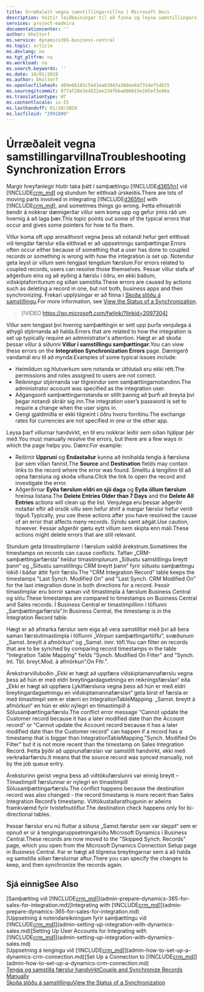 ```yaml
---
title: Úrræðaleit vegna samstillingarvillna | Microsoft Docs
description: Veitir leiðbeiningar til að finna og leysa samstillingarvillur.
services: project-madeira
documentationcenter: ''
author: bholtorf
ms.service: dynamics365-business-central
ms.topic: article
ms.devlang: na
ms.tgt_pltfrm: na
ms.workload: na
ms.search.keywords: ''
ms.date: 10/01/2019
ms.author: bholtorf
ms.openlocfilehash: 489e66165c5441ea63043a30dee8af314ef5d815
ms.sourcegitcommit: 877af26e3e4522ee234fbba606615e105ef3e90a
ms.translationtype: HT
ms.contentlocale: is-IS
ms.lasthandoff: 01/28/2020
ms.locfileid: "2991809"
---
```

# <a name="troubleshooting-synchronization-errors"></a><span data-ttu-id="1fac9-103">Úrræðaleit vegna samstillingarvillna</span><span class="sxs-lookup"><span data-stu-id="1fac9-103">Troubleshooting Synchronization Errors</span></span>
<span data-ttu-id="1fac9-104">Margir hreyfanlegir hlutir taka þátt í samþættingu [!INCLUDE[d365fin](includes/d365fin_md.md)] við [!INCLUDE[crm_md](includes/crm_md.md)] og stundum fer eitthvað úrskeiðis.</span><span class="sxs-lookup"><span data-stu-id="1fac9-104">There are lots of moving parts involved in integrating [!INCLUDE[d365fin](includes/d365fin_md.md)] with [!INCLUDE[crm_md](includes/crm_md.md)], and sometimes things go wrong.</span></span> <span data-ttu-id="1fac9-105">Þetta efnisatriði bendir á nokkrar dæmigerðar villur sem koma upp og gefur ýmis ráð um hvernig á að laga þær.</span><span class="sxs-lookup"><span data-stu-id="1fac9-105">This topic points out some of the typical errors that occur and gives some pointers for how to fix them.</span></span>

<span data-ttu-id="1fac9-106">Villur koma oft upp annaðhvort vegna þess að notandi hefur gert eitthvað við tengdar færslur eða eitthvað er að uppsetningu samþættingar.</span><span class="sxs-lookup"><span data-stu-id="1fac9-106">Errors often occur either because of something that a user has done to coupled records or something is wrong with how the integration is set up.</span></span> <span data-ttu-id="1fac9-107">Notendur geta leyst úr villum sem tengjast tengdum færslum.</span><span class="sxs-lookup"><span data-stu-id="1fac9-107">For errors related to coupled records, users can resolve those themselves.</span></span> <span data-ttu-id="1fac9-108">Þessar villur stafa af aðgerðum eins og að eyðing á færslu í öðru, en ekki báðum, viðskiptaforritunum og síðan samstilla.</span><span class="sxs-lookup"><span data-stu-id="1fac9-108">These errors are caused by actions such as deleting a record in one, but not both, business apps and then synchronizing.</span></span> <span data-ttu-id="1fac9-109">Frekari upplýsingar er að finna í [Skoða stöðu á samstillingu](admin-how-to-view-synchronization-status.md).</span><span class="sxs-lookup"><span data-stu-id="1fac9-109">For more information, see [View the Status of a Synchronization](admin-how-to-view-synchronization-status.md).</span></span>

> [!VIDEO https://go.microsoft.com/fwlink/?linkid=2097304]

<span data-ttu-id="1fac9-110">Villur sem tengjast því hvernig samþættingin er sett upp þurfa venjulega á athygli stjórnanda að halda.</span><span class="sxs-lookup"><span data-stu-id="1fac9-110">Errors that are related to how the integration is set up typically require an administrator's attention.</span></span> <span data-ttu-id="1fac9-111">Hægt er að skoða þessar villur á síðunni **Villur í samstillingu samþættingar**.</span><span class="sxs-lookup"><span data-stu-id="1fac9-111">You can view these errors on the **Integration Synchronization Errors** page.</span></span> <span data-ttu-id="1fac9-112">Dæmigerð vandamál eru til að mynda:</span><span class="sxs-lookup"><span data-stu-id="1fac9-112">Examples of some typical issues include:</span></span>  
  
* <span data-ttu-id="1fac9-113">Heimildum og hlutverkum sem notanda er úthlutað eru ekki rétt.</span><span class="sxs-lookup"><span data-stu-id="1fac9-113">The permissions and roles assigned to users are not correct.</span></span>  
* <span data-ttu-id="1fac9-114">Reikningur stjórnanda var tilgreindur sem samþættingarnotandinn.</span><span class="sxs-lookup"><span data-stu-id="1fac9-114">The administrator account was specified as the integration user.</span></span>  
* <span data-ttu-id="1fac9-115">Aðgangsorð samþættingarnotanda er stillt þannig að þurfi að breyta því þegar notandi skráir sig inn.</span><span class="sxs-lookup"><span data-stu-id="1fac9-115">The integration user’s password is set to require a change when the user signs in.</span></span>  
* <span data-ttu-id="1fac9-116">Gengi gjaldmiðla er ekki tilgreint í öðru hvoru forritinu.</span><span class="sxs-lookup"><span data-stu-id="1fac9-116">The exchange rates for currencies are not specified in one or the other app.</span></span>  
  
<span data-ttu-id="1fac9-117">Leysa þarf villurnar handvirkt, en til eru nokkrar leiðir sem síðan hjálpar þér með.</span><span class="sxs-lookup"><span data-stu-id="1fac9-117">You must manually resolve the errors, but there are a few ways in which the page helps you.</span></span> <span data-ttu-id="1fac9-118">Dæmi:</span><span class="sxs-lookup"><span data-stu-id="1fac9-118">For example:</span></span>  

* <span data-ttu-id="1fac9-119">Reitirnir **Uppruni** og **Endastaður** kunna að innihalda tengla á færsluna þar sem villan fannst.</span><span class="sxs-lookup"><span data-stu-id="1fac9-119">The **Source** and **Destination** fields may contain links to the record where the error was found.</span></span> <span data-ttu-id="1fac9-120">Smelltu á tengilinn til að opna færsluna og skoða villuna.</span><span class="sxs-lookup"><span data-stu-id="1fac9-120">Click the link to open the record and investigate the error.</span></span>  
* <span data-ttu-id="1fac9-121">Aðgerðirnar **Eyða færslum eldri en sjö daga** og **Eyða öllum færslum** hreinsa listana.</span><span class="sxs-lookup"><span data-stu-id="1fac9-121">The **Delete Entries Older than 7 Days** and the **Delete All Entries** actions will clean up the list.</span></span> <span data-ttu-id="1fac9-122">Venjulega eru þessar aðgerðir notaðar eftir að orsök villu sem hefur áhrif á margar færslur hefur verið löguð.</span><span class="sxs-lookup"><span data-stu-id="1fac9-122">Typically, you use these actions after you have resolved the cause of an error that affects many records.</span></span> <span data-ttu-id="1fac9-123">Sýndu samt aðgát.</span><span class="sxs-lookup"><span data-stu-id="1fac9-123">Use caution, however.</span></span> <span data-ttu-id="1fac9-124">Þessar aðgerðir gætu eytt villum sem skipta enn máli.</span><span class="sxs-lookup"><span data-stu-id="1fac9-124">These actions might delete errors that are still relevant.</span></span>

<span data-ttu-id="1fac9-125">Stundum geta tímastimplarnir í færslum valdið árekstrum.</span><span class="sxs-lookup"><span data-stu-id="1fac9-125">Sometimes the timestamps on records can cause conflicts.</span></span> <span data-ttu-id="1fac9-126">Taflan „CRM-samþættingarfærsla“ heldur tímastimplunum „Síðustu samstillingu breytt þann“ og „Síðustu samstillingu CRM breytt þann“ fyrir síðustu samþættingu lokið í báðar áttir fyrir færslu.</span><span class="sxs-lookup"><span data-stu-id="1fac9-126">The "CRM Integration Record" table keeps the timestamps "Last Synch. Modified On" and "Last Synch. CRM Modified On" for the last integration done in both directions for a record.</span></span> <span data-ttu-id="1fac9-127">Þessir tímastimplar eru bornir saman við tímastimpla á færslum Business Central og sölu.</span><span class="sxs-lookup"><span data-stu-id="1fac9-127">These timestamps are compared to timestamps on Business Central and Sales records.</span></span> <span data-ttu-id="1fac9-128">Í Business Central er tímastimpillinn í töflunni „Samþættingarfærsla“.</span><span class="sxs-lookup"><span data-stu-id="1fac9-128">In Business Central, the timestamp is in the Integration Record table.</span></span>

<span data-ttu-id="1fac9-129">Hægt er að afmarka færslur sem eiga að vera samstilltar með því að bera saman færslutímastimpla í töflunni „Vörpun samþættingartöflu“, svæðunum „Samst. breytt á afmörkun“ og „Samst. innr. töfl.</span><span class="sxs-lookup"><span data-stu-id="1fac9-129">You can filter on records that are to be synched by comparing record timestamps in the table "Integration Table Mapping" fields "Synch. Modified On Filter" and “Synch. Int. Tbl.</span></span> <span data-ttu-id="1fac9-130">breyt.</span><span class="sxs-lookup"><span data-stu-id="1fac9-130">Mod.</span></span> <span data-ttu-id="1fac9-131">á afmörkun“.</span><span class="sxs-lookup"><span data-stu-id="1fac9-131">On Fltr.”.</span></span>

<span data-ttu-id="1fac9-132">Árekstrarvilluboðin „Ekki er hægt að uppfæra viðskiptamannafærslu vegna þess að hún er með eldri breytingardagsetningu en reikningsfærslan“ eða „Ekki er hægt að uppfæra Lykilfærsluna vegna þess að hún er með eldri breytingardagsetningu en viðskiptamannafærslan“ geta birst ef færsla er með tímastimpil sem er stærri en IntegrationTableMapping. „Samst. breytt á afmörkun“ en hún er ekki nýlegri en tímastimpill á Sölusamþættingarfærslu.</span><span class="sxs-lookup"><span data-stu-id="1fac9-132">The conflict error message "Cannot update the Customer record because it has a later modified date than the Account record" or "Cannot update the Account record because it has a later modified date than the Customer record" can happen if a record has a timestamp that is bigger than IntegrationTableMapping."Synch. Modified On Filter" but it is not more recent than the timestamp on Sales Integration Record.</span></span> <span data-ttu-id="1fac9-133">Þetta þýðir að upprunafærslan var samstillt handvirkt, ekki með verkraðarfærslu.</span><span class="sxs-lookup"><span data-stu-id="1fac9-133">It means that the source record was synced manually, not by the job queue entry.</span></span> 

<span data-ttu-id="1fac9-134">Áreksturinn gerist vegna þess að viðtökufærslunni var einnig breytt – Tímastimpill færslunnar er nýlegri en tímastimpill Sölusamþættingarfærslu.</span><span class="sxs-lookup"><span data-stu-id="1fac9-134">The conflict happens because the destination record was also changed  - the record timestamp is more recent than Sales Integration Record’s timestamp.</span></span> <span data-ttu-id="1fac9-135">Viðtökustaðarathugunin er aðeins framkvæmd fyrir tvístefnutöflur.</span><span class="sxs-lookup"><span data-stu-id="1fac9-135">The destination check happens only for bi-directional tables.</span></span> 

<span data-ttu-id="1fac9-136">Þessar færslur eru nú fluttar á síðuna „Samst.færslur sem var sleppt“ sem er opnuð er úr á tengingaruppsetningarsíðu Microsoft Dynamics í Business Central.</span><span class="sxs-lookup"><span data-stu-id="1fac9-136">These records are now moved to the "Skipped Synch. Records" page, which you open from the Microsoft Dynamics Connection Setup page in Business Central.</span></span> <span data-ttu-id="1fac9-137">Þar er hægt að tilgreina breytingarnar sem á að halda og samstilla síðan færslurnar aftur.</span><span class="sxs-lookup"><span data-stu-id="1fac9-137">There you can specify the changes to keep, and then synchronize the records again.</span></span>

## <a name="see-also"></a><span data-ttu-id="1fac9-138">Sjá einnig</span><span class="sxs-lookup"><span data-stu-id="1fac9-138">See Also</span></span>
<span data-ttu-id="1fac9-139">[Samþætting við [!INCLUDE[crm_md](includes/crm_md.md)]](admin-prepare-dynamics-365-for-sales-for-integration.md)</span><span class="sxs-lookup"><span data-stu-id="1fac9-139">[Integrating with [!INCLUDE[crm_md](includes/crm_md.md)]](admin-prepare-dynamics-365-for-sales-for-integration.md)</span></span>  
<span data-ttu-id="1fac9-140">[Uppsetning á notendareikningum fyrir samþættingu við [!INCLUDE[crm_md](includes/crm_md.md)]](admin-setting-up-integration-with-dynamics-sales.md)</span><span class="sxs-lookup"><span data-stu-id="1fac9-140">[Setting Up User Accounts for Integrating with [!INCLUDE[crm_md](includes/crm_md.md)]](admin-setting-up-integration-with-dynamics-sales.md)</span></span>  
<span data-ttu-id="1fac9-141">[Uppsetning á tengingu við [!INCLUDE[crm_md](includes/crm_md.md)]](admin-how-to-set-up-a-dynamics-crm-connection.md)</span><span class="sxs-lookup"><span data-stu-id="1fac9-141">[Set Up a Connection to [!INCLUDE[crm_md](includes/crm_md.md)]](admin-how-to-set-up-a-dynamics-crm-connection.md)</span></span>  
[<span data-ttu-id="1fac9-142">Tengja og samstilla færslur handvirkt</span><span class="sxs-lookup"><span data-stu-id="1fac9-142">Couple and Synchronize Records Manually</span></span>](admin-how-to-couple-and-synchronize-records-manually.md)  
[<span data-ttu-id="1fac9-143">Skoða stöðu á samstillingu</span><span class="sxs-lookup"><span data-stu-id="1fac9-143">View the Status of a Synchronization</span></span>](admin-how-to-view-synchronization-status.md)  
